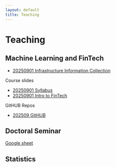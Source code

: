 ```yaml
--- 
layout: default 
title: Teaching
--- 
```


# Teaching

## Machine Learning and FinTech

- [20250901 Infrastructure Information Collection](https://docs.google.com/spreadsheets/d/16vZL97FUH8cIE6eOh08TlufchqXW_5yMxyUyCmUBQvk/edit?usp=drive_link)

Course slides
- [20250901 Syllabus](https://drive.google.com/file/d/17t_c7QzqDsCW9WE_EIE9JI32G4gS_bMN/view?usp=sharing)
- [20250901 Intro to FinTech](https://drive.google.com/file/d/1tc2Nu0UzpeSM9YUVvm_AvK1ZFq1P23bv/view?usp=drive_link)

GitHUB Repos
- [202509 GitHUB](https://github.com/HWTeng-Teaching/202509-ML-FinTech)

## Doctoral Seminar

[Google sheet](https://docs.google.com/spreadsheets/d/1vWt0wS3YjwKqmZvUeSWJYbANzNQ-BAOvqdbkihhUY9w/edit?usp=sharing)



## Statistics

<!--
GitHUB Repos
- 202309 [GitHUB](https://github.com/HWTeng-Teaching/202309-Statistics.git)
- 202402 [GitHUB](https://github.com/HWTeng-Teaching/202402-Statistics.git)
- 202409 [GitHUB](https://github.com/HWTeng-Teaching/202409-Stat.git)

| Index | Topic                              | Duration | Link                                       |
|-------|------------------------------------|----------|--------------------------------------------|
| 1     | C00 課程規劃                        | 33:11    | [YouTube](https://youtu.be/8PhbR2ip4Lc)    |
| 2     | C01 簡介                            | 52:07    | [YouTube](https://youtu.be/yUfjxDJsd18)    |
| 3     | C02.0                              | 7:32     | [YouTube](https://youtu.be/D5gSNJk3KqE)    |
| 4     | C02.02 樣本變異數為什麼除以(n-1)    | 8:55     | [YouTube](https://youtu.be/8K5U67KzN10)    |
| 5     | C02.1 Measures of Center           | 19:15    | [YouTube](https://youtu.be/WWqKNd0VBx8)    |
| 6     | C02.2 Measures of variability      | 15:39    | [YouTube](https://youtu.be/QPk_aY3vfgY)    |
| 7     | C02.3 Understanding                | 12:24    | [YouTube](https://youtu.be/F2YCE4n6Gvc)    |
| 8     | C02.4 Measures of relative         | 30:53    | [YouTube](https://youtu.be/mB_AbEkKGGI)    |
| 9     | C03.1 描述二為類別資料               | 13:23    | [YouTube](https://youtu.be/PLhZuyuDEjk)    |
| 10    | C03.2 描述二維量化資料               | 27:36    | [YouTube](https://youtu.be/UKxVRvdfM-w)    |
| 11    | C04.1 事件和樣本空間                 | 27:27    | [YouTube](https://youtu.be/FGwmu3UHnSc)    |
| 12    | C04.2 用簡單事件計算機率             | 26:38    | [YouTube](https://youtu.be/kSMEl15OIas)    |
| 13    | C04.3 有用的計數規則                 | 23:27    | [YouTube](https://youtu.be/cR0HJYt9u6g)    |
| 14    | C04.4.a 計算機率的規則               | 33:44    | [YouTube](https://youtu.be/8fjU4O40UnI)    |
| 15    | C04.4.b 計算機率的規則               | 15:07    | [YouTube](https://youtu.be/DcZF4ZMY_sI)    |
| 16    | C04.5 貝式法則                       | 11:52    | [YouTube](https://youtu.be/SGea_sHv82E)    |
| 17    | C05.1 離散隨機變數和機率分配         | 24:30    | [YouTube](https://youtu.be/raF6nfJ0j3A)    |
| 18    | C05.2 二項式機率分配                 | 33:00    | [YouTube](https://youtu.be/K8W7U7ZyG3s)    |
| 19    | C06.1 連續隨機變數的機率分配         | 29:55    | [YouTube](https://youtu.be/oVI-QCSdOSE)    |
| 20    | C06.2 常態機率分配                   | 41:20    | [YouTube](https://youtu.be/oVI-QCSdOSE)    |
| 21    | C10.4 paired diff                  | 17:08    | [YouTube](https://youtu.be/kq0xvN0jbRc)    |
| 22    | C10.6 信賴區間                       | 35:42    | [YouTube](https://youtu.be/_PXumpBJqKs)    |
| 23    | C10.6 假設檢定                       | 18:34    | [YouTube](https://youtu.be/gG7E3cv7IsU)    |
| 24    | C11.3 Tukey’s method               | 11:52    | [YouTube](https://youtu.be/R1L6cUBTNX8)    |
| 25    | C11.4                             | 24:21    | [YouTube](https://youtu.be/qSdQea-5urw)    |
| 26    | C12.0 迴歸 overview                 | 3:47     | [YouTube](https://youtu.be/bStcM4D_I9k)    |
| 27    | C12.1 簡單線性迴歸                   | 18:32    | [YouTube](https://youtu.be/YcBncZxWmgk)    |
| 28    | C12.1 LSE                          | 6:22     | [YouTube](https://youtu.be/CCswGP_AN20)    |
| 29    | C12.2 ANOVA                        | 13:39    | [YouTube](https://youtu.be/SWNxCDqyKGE)    |
| 30    | C12.4 模型診斷                       | 21:30    | [YouTube](https://youtu.be/AOdqN03sHVQ)    |
| 31    | C12.5 預測區間                       | 18:29    | [YouTube](https://youtu.be/onFoHVDoWhA)    |
| 32    | C15.6 Friedman Fr test             | 10:45    | [YouTube](https://youtu.be/AOdqN03sHVQ)    |
| 33    | C15.7 無母數排序統計量               | 19:33    | [YouTube](https://youtu.be/1uRgV5Ace1M)    |







## Mathematical Statistics



## Financial Econometrics

-->
